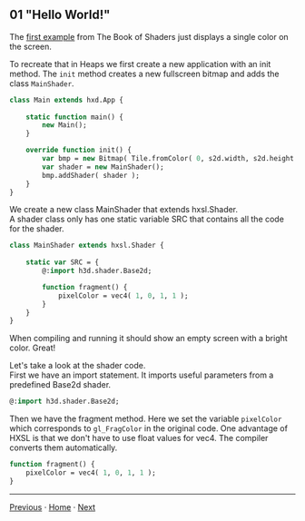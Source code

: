 
## 01 "Hello World!"

The [first example](https://thebookofshaders.com/02/) from The Book of Shaders just displays a single color on the screen. 

To recreate that in Heaps we first create a new application with an init method. The ```init``` method creates a new 
fullscreen bitmap and adds the class ```MainShader```.

```haxe
class Main extends hxd.App {
	
	static function main() {
		new Main();
	}

	override function init() {
		var bmp = new Bitmap( Tile.fromColor( 0, s2d.width, s2d.height ), s2d );
		var shader = new MainShader();
		bmp.addShader( shader );
	}
}
```
 
We create a new class MainShader that extends hxsl.Shader.  
A shader class only has one static variable SRC that contains all the code for the shader.

```haxe
class MainShader extends hxsl.Shader {
	
	static var SRC = {
		@:import h3d.shader.Base2d;

		function fragment() {
			pixelColor = vec4( 1, 0, 1, 1 );
		}
	}
}
```

When compiling and running it should show an empty screen with a bright color. Great!

Let's take a look at the shader code.  
First we have an import statement. It imports useful parameters from a predefined Base2d shader.

```haxe
@:import h3d.shader.Base2d;
```

Then we have the fragment method. Here we set the variable ```pixelColor``` which corresponds to ```gl_FragColor``` in the original code. One advantage of HXSL is that we don't have to use float values for vec4. The compiler converts them automatically. 

```haxe
function fragment() {
	pixelColor = vec4( 1, 0, 1, 1 );
}
```

___

[Previous](hxsl.md) ·  [Home](hxsl.md) · [Next](02_time.md)